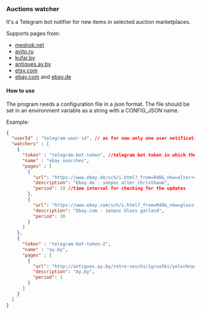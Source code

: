 ### Auctions watcher

It's a Telegram bot notifier for new items in selected auction marketplaces.

Supports pages from:
- [meshok.net](https://meshok.net/)
- [avito.ru](https://avito.ru/)
- [kufar.by](https://kufar.by/)
- [antiques.ay.by](http://antiques.ay.by/) 
- [etsy.com](https://www.etsy.com/)
- [ebay.com](https://www.ebay.com/) and [ebay.de](https://www.ebay.de/)



#### How to use

The program needs a configuration file in a json format. The file should be set in an environment variable as a string with a CONFIG_JSON name. 

Example:

``` json
{
  "userId" : "telegram-user-id", // as for now only one user notification is supported, user id has to be explicitly specified
  "watchers" : [
    {
      "token" : "telegram-bot-token", //telegram bot token in which the notifications are to be sent
      "name" : "ebay searches", 
      "pages" : [
        {
          "url": "https://www.ebay.de/sch/i.html?_from=R40&_nkw=alter+christbaum&_sacat=0&_sop=10",
          "description": "Ebay.de - запрос alter christbaum",
          "period": 10 //time interval for checking for the updates
        },
        {
          "url": "https://www.ebay.com/sch/i.html?_from=R40&_nkw=glass+garland&_sacat=907&_sop=10",
          "description": "Ebay.com - запрос Glass garland",
          "period": 30
        }
      ]
    },
    {
      "token" : "telegram-bot-token-2",
      "name" : "ay.by",
      "pages" : [
        {
          "url": "http://antiques.ay.by/retro-veschi/igrushki/yolochnye/?f\\=1&order\\=create&createdlots\\=1",
          "description": "Ay.by",
          "period": 1
        }
      ]
    }
  ]
}
```

